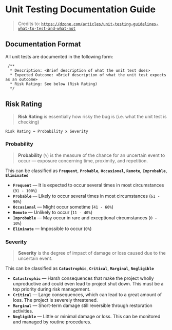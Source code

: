 # Unit Testing Documentation Guide

> Credits to: [`https://dzone.com/articles/unit-testing-guidelines-what-to-test-and-what-not`](https://dzone.com/articles/unit-testing-guidelines-what-to-test-and-what-not)

## Documentation Format

All unit tests are documented in the following form:

```
 /**
  * Description: <Brief description of what the unit test does>
  * Expected Outcome: <Brief description of what the unit test expects as an outcome>
  * Risk Rating: See below (Risk Rating)
  */
```

## Risk Rating

> **Risk Rating** is essentially how risky the bug is (i.e. what the unit test is checking)

`Risk Rating = Probability x Severity`

### Probability

> **Probability** (`%`) is the measure of the chance for an uncertain event to occur — exposure concerning time, proximity, and repetition.

This can be classified as **`Frequent`**, **`Probable`**, **`Occasional`**, **`Remote`**, **`Improbable`**, **`Eliminated`**

- **`Frequent`** — It is expected to occur several times in most circumstances (`91 - 100%`)
- **`Probable`** — Likely to occur several times in most circumstances (`61 - 90%`)
- **`Occasional`** — Might occur sometime (`41 - 60%`)
- **`Remote`** — Unlikely to occur (`11 - 40%`)
- **`Improbable`** — May occur in rare and exceptional circumstances (`0 - 10%`)
- **`Eliminate`** — Impossible to occur (`0%`)

### Severity

> **Severity** is the degree of impact of damage or loss caused due to the uncertain event.

This can be classified as **`Catastrophic`**, **`Critical`**, **`Marginal`**, **`Negligible`**

- **`Catastrophic`** — Harsh consequences that make the project wholly unproductive and could even lead to project shut down. This must be a top priority during risk management.
- **`Critical`** — Large consequences, which can lead to a great amount of loss. The project is severely threatened.
- **`Marginal`** — Short-term damage still reversible through restoration activities.
- **`Negligible`** — Little or minimal damage or loss. This can be monitored and managed by routine procedures.
